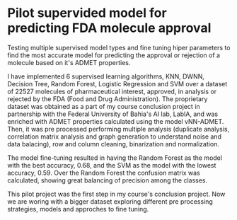 # Pilot supervided model for predicting FDA molecule approval
Testing multiple supervised model types and fine tuning hiper parameters to find the most accurate model for predicting the approval or rejection of a molecule based on it's ADMET properties.

I have implemented 6 supervised learning algorithms, KNN, DWNN, Decision Tree, Random Forest, Logistic Regression and SVM over a dataset of 22527 molecules of pharmaceutical interest, approved, in analysis or rejected by the FDA (Food and Drug Administration). The proprietary dataset was obtained as a part of my course conclusion project in partnership with the Federal University of Bahia's AI lab, LabIA, and was enriched with ADMET properties calculated using the model vNN-ADMET. Then, it was pre processed performing multiple analysis (duplicate analysis, correlation matrix analysis and graph generation to understand noise and data balacing), row and column cleaning, binarization and normalization. 

The model fine-tuning resulted in having the Random Forest as the model with the best accuracy, 0.68, and the SVM as the model with the lowest accuracy, 0.59. Over the Random Forest the confusion matrix was calculated, showing great balancing of precision among the classes. 

This pilot project was the first step in my course's conclusion project. Now we are woring with a bigger dataset exploring different pre processing strategies, models and approches to fine tuning.
